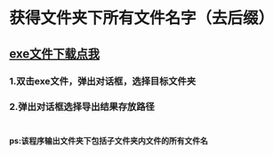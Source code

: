 # 获得文件夹下所有文件名字（去后缀）
## <a href="https://github.com/supersugarmaster/getFileName/blob/main/dist/getFileName.exe?_pjax=%23repo-content-pjax-container">exe文件下载点我</a>
### 1.双击exe文件，弹出对话框，选择目标文件夹
### 2.弹出对话框选择导出结果存放路径<br><br>
#### ps:该程序输出文件夹下包括子文件夹内文件的所有文件名



